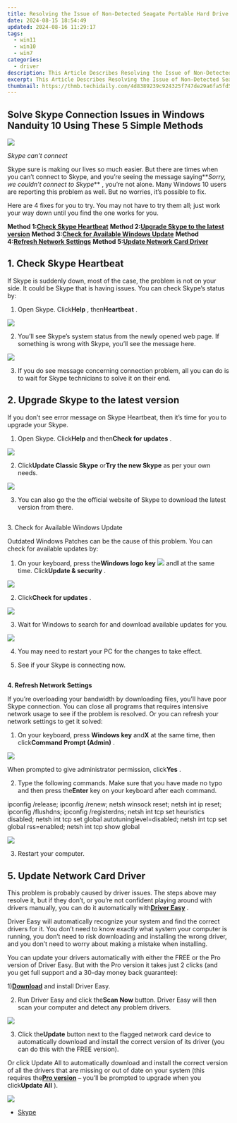 ```yaml
---
title: Resolving the Issue of Non-Detected Seagate Portable Hard Drive in Windows 11 Systems
date: 2024-08-15 18:54:49
updated: 2024-08-16 11:29:17
tags:
  - win11
  - win10
  - win7
categories:
  - driver
description: This Article Describes Resolving the Issue of Non-Detected Seagate Portable Hard Drive in Windows 11 Systems
excerpt: This Article Describes Resolving the Issue of Non-Detected Seagate Portable Hard Drive in Windows 11 Systems
thumbnail: https://thmb.techidaily.com/4d8389239c924325f747de29a6fa5fd56f085170de1cb456669c5929df51dc2a.jpg
---
```


## Solve Skype Connection Issues in Windows Nanduity 10 Using These 5 Simple Methods

![](https://images.drivereasy.com/wp-content/uploads/2017/09/img_59ba2cbe02f23.png)

_Skype can’t connect_

 Skype sure is making our lives so much easier. But there are times when you can’t connect to Skype, and you’re seeing the message saying**_Sorry, we couldn’t connect to Skype_** , you’re not alone. Many Windows 10 users are reporting this problem as well. But no worries, it’s possible to fix.

 Here are 4 fixes for you to try. You may not have to try them all; just work your way down until you find the one works for you.

 **Method 1:[Check Skype Heartbeat](https://tools.techidaily.com/drivereasy/download/)**
 **Method 2:[Upgrade Skype to the latest version](https://tools.techidaily.com/drivereasy/download/)**
 **Method 3:[Check for Available Windows Update](https://tools.techidaily.com/drivereasy/download/)**
 **Method 4:[Refresh Network Settings](https://tools.techidaily.com/drivereasy/download/)**
 **Method 5:[Update Network Card Driver](https://tools.techidaily.com/drivereasy/download/)**

## 1\. Check Skype Heartbeat

 If Skype is suddenly down, most of the case, the problem is not on your side. It could be Skype that is having issues. You can check Skype’s status by:

 1) Open Skype. Click**Help** , then**Heartbeat** .

![](https://images.drivereasy.com/wp-content/uploads/2017/09/img_59ba324261c48.jpg)

 2) You’ll see Skype’s system status from the newly opened web page. If something is wrong with Skype, you’ll see the message here.

![](https://images.drivereasy.com/wp-content/uploads/2017/09/img_59ba3393bc52d.jpg)

 3) If you do see message concerning connection problem, all you can do is to wait for Skype technicians to solve it on their end.

## 2\. Upgrade Skype to the latest version

 If you don’t see error message on Skype Heartbeat, then it’s time for you to upgrade your Skype.

 1) Open Skype. Click**Help** and then**Check for updates** .

![](https://images.drivereasy.com/wp-content/uploads/2017/09/img_59ba3c3c53b24.jpg)

 2) Click**Update Classic Skype** or**Try the new Skype** as per your own needs.

![](https://images.drivereasy.com/wp-content/uploads/2017/09/img_59ba3ce447ed7.png)

 3) You can also go the the official website of Skype to download the latest version from there.

##

 3\. Check for Available Windows Update

 Outdated Windows Patches can be the cause of this problem. You can check for available updates by:

 1) On your keyboard, press the**Windows logo key** ![](https://images.drivereasy.com/wp-content/uploads/2017/09/img_59ba41495099c.png) and**I** at the same time. Click**Update & security** .

![](https://images.drivereasy.com/wp-content/uploads/2017/09/img_59ba4105e1a55.png)

 2) Click**Check for updates** .

![](https://images.drivereasy.com/wp-content/uploads/2017/09/img_59ba4174c0407.jpg)

 3) Wait for Windows to search for and download available updates for you.

![](https://images.drivereasy.com/wp-content/uploads/2017/09/img_59ba41bf10bc6.jpg)

4) You may need to restart your PC for the changes to take effect.

5) See if your Skype is connecting now.

##

 **4\. Refresh Network Settings**

 If you’re overloading your bandwidth by downloading files, you’ll have poor Skype connection. You can close all programs that requires intensive network usage to see if the problem is resolved. Or you can refresh your network settings to get it solved:

 1) On your keyboard, press **Windows key**   and**X** at the same time, then click**Command Prompt (Admin)** .

![](https://images.drivereasy.com/wp-content/uploads/2017/09/img_59ba445219ad3.png)

 When prompted to give administrator permission, click**Yes** .

 2) Type the following commands. Make sure that you have made no typo and then press the**Enter** key on your keyboard after each command.

ipconfig /release;
ipconfig /renew;
netsh winsock reset;
netsh int ip reset;
ipconfig /flushdns;
ipconfig /registerdns;
netsh int tcp set heuristics disabled;
netsh int tcp set global autotuninglevel=disabled;
netsh int tcp set global rss=enabled;
netsh int tcp show global

![](https://images.drivereasy.com/wp-content/uploads/2017/09/img_59ba44fb14d3b.png)

3) Restart your computer.

## 5\. Update Network Card Driver

 This problem is probably caused by driver issues. The steps above may resolve it, but if they don’t, or you’re not confident playing around with drivers manually, you can do it automatically with[**Driver Easy**](https://tools.techidaily.com/drivereasy/download/) .

 Driver Easy will automatically recognize your system and find the correct drivers for it. You don’t need to know exactly what system your computer is running, you don’t need to risk downloading and installing the wrong driver, and you don’t need to worry about making a mistake when installing.

 You can update your drivers automatically with either the FREE or the Pro version of Driver Easy. But with the Pro version it takes just 2 clicks (and you get full support and a 30-day money back guarantee):

 1)[**Download**](https://tools.techidaily.com/drivereasy/download/) and install Driver Easy.

 2) Run Driver Easy and click the**Scan Now** button. Driver Easy will then scan your computer and detect any problem drivers.

![](https://images.drivereasy.com/wp-content/uploads/2017/09/img_59ba45ad5c809.png)

 3) Click the**Update** button next to the flagged network card device to automatically download and install the correct version of its driver (you can do this with the FREE version).

 Or click Update All to automatically download and install the correct version of all the drivers that are missing or out of date on your system (this requires the[**Pro version**](https://tools.techidaily.com/drivereasy/download/) – you’ll be prompted to upgrade when you click**Update All** ).

![](https://images.drivereasy.com/wp-content/uploads/2017/09/img_59ba45c2da6fc.jpg)

* [Skype](https://tools.techidaily.com/drivereasy/download/)

<ins class="adsbygoogle"
     style="display:block"
     data-ad-format="autorelaxed"
     data-ad-client="ca-pub-7571918770474297"
     data-ad-slot="1223367746"></ins>



<ins class="adsbygoogle"
     style="display:block"
     data-ad-client="ca-pub-7571918770474297"
     data-ad-slot="8358498916"
     data-ad-format="auto"
     data-full-width-responsive="true"></ins>
